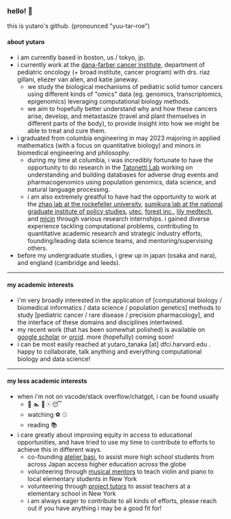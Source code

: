 ### hello! 👋

this is yutaro's github. (pronounced "yuu-tar-roe") 

#### about yutaro 
- i am currently based in boston, us / tokyo, jp.
- i currently work at the [dana-farber cancer institute](https://vanallenlab.dana-farber.org/), department of pediatric oncology (+ broad institute, cancer program) with drs. riaz gillani, eliezer van allen, and katie janeway.
  - we study the biological mechanisms of pediatric solid tumor cancers using different kinds of "omics" data (eg. genomics, transcriptomics, epigenomics) leveraging computational biology methods.
  - we aim to hopefully better understand why and how these cancers arise, develop, and metastasize (travel and plant themselves in different parts of the body), to provide insight into how we might be able to treat and cure them.
- i graduated from columbia engineering in may 2023 majoring in applied mathematics (with a focus on quantitative biology) and minors in biomedical engineering and philosophy.
  - during my time at columbia, i was incredibly fortunate to have the opportunity to do research in the [Tatonetti Lab](https://tatonettilab.org) working on understanding and building databases for adverse drug events and pharmacogenomics using population genomics, data science, and natural language processing.
  - i am also extremely greatful to have had the opportunity to work at the [zhao lab at the rockefeller university](https://zhaolab.rockefeller.edu/), [sumikura lab at the national graduate institute of policy studies](https://www.grips.ac.jp/list/en/facultyinfo/sumikura_koichi/), [utec](http://www.ut-ec.co.jp/english/), [forest inc.](https://www.forest-inc.jp/), [lily medtech](https://www.lilymedtech.com/en/), and [micin](https://micin.jp/en) through various research internships. i gained diverse experience tackling computational problems, contributing to quantitative academic research and strategic industry efforts, founding/leading data science teams, and mentoring/supervising others. 
- before my undergraduate studies, i grew up in japan (osaka and nara), and england (cambridge and leeds).

---

#### my academic interests
- i'm very broadly interested in the application of [computational biology / biomedical informatics / data science / population genetics] methods to study [pediatric cancer / rare disease / precision pharmacology], and the interface of these domains and disciplines intertwined.
- my recent work (that has been somewhat polished) is available on [google scholar](https://scholar.google.com/citations?user=w7241CQAAAAJ&hl=en) or [orcid](https://orcid.org/0009-0004-1060-7065). more (hopefully) coming soon!
- i can be most easily reached at yutaro_tanaka [at] dfci.harvard.edu . happy to collaborate, talk anything and everything computational biology and data science!

---

#### my less academic interests
- when i'm not on vscode/stack overflow/chatgpt, i can be found usually
  - :bicyclist: :swimmer: :runner: :mahjong: :sleeping:
  - watching :soccer: :baseball: 
  - reading :books:
- i care greatly about improving equity in access to educational opportunities, and have tried to use my time to contribute to efforts to achieve this in different ways.
  - co-founding [atelier basi](https://atelierbasi.com/), to assist more high school students from across Japan access higher education across the globe
  - volunteering through [musical mentors](https://www.musical-mentors.org/) to teach violin and piano to local elementary students in New York
  - volunteering through [project tutors](https://communityimpact.columbia.edu/our-programs/project-tutors) to assist teachers at a elementary school in New York
  - i am always eager to contribute to all kinds of efforts, please reach out if you have anything i may be a good fit for!
